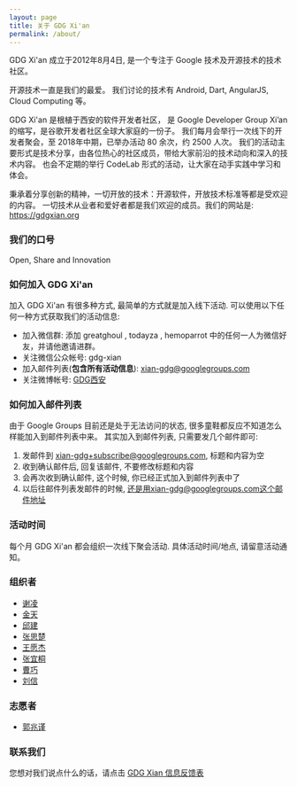 ```yaml
---
layout: page
title: 关于 GDG Xi'an
permalink: /about/
---
```


GDG Xi'an 成立于2012年8月4日, 是一个专注于 Google 技术及开源技术的技术社区。

开源技术一直是我们的最爱。
我们讨论的技术有 Android, Dart, AngularJS, Cloud Computing 等。

GDG Xi'an 是根植于西安的软件开发者社区，
是 Google Developer Group Xi’an 的缩写，是谷歌开发者社区全球大家庭的一份子。
我们每月会举行一次线下的开发者聚会，至 2018年中期，已举办活动 80 余次，约 2500 人次。
我们的活动主要形式是技术分享，由各位热心的社区成员，带给大家前沿的技术动向和深入的技术内容。
也会不定期的举行 CodeLab 形式的活动，让大家在动手实践中学习和体会。

秉承着分享创新的精神，一切开放的技术：开源软件，开放技术标准等都是受欢迎的内容。
一切技术从业者和爱好者都是我们欢迎的成员。我们的网站是: https://gdgxian.org


### 我们的口号

Open, Share and Innovation

### 如何加入 GDG Xi'an

加入 GDG Xi'an 有很多种方式, 最简单的方式就是加入线下活动. 可以使用以下任何一种方式获取我们的活动信息:

* 加入微信群: 添加 greatghoul , todayza , hemoparrot 中的任何一人为微信好友，并请他邀请进群。
* 关注微信公众帐号: gdg-xian
* 加入邮件列表(**包含所有活动信息**): xian-gdg@googlegroups.com
* 关注微博帐号: [GDG西安](http://weibo.com/xagdg)


### 如何加入邮件列表

由于 Google Groups 目前还是处于无法访问的状态, 很多童鞋都反应不知道怎么样能加入到邮件列表中来。
其实加入到邮件列表, 只需要发几个邮件即可:

1. 发邮件到 xian-gdg+subscribe@googlegroups.com, 标题和内容为空
2. 收到确认邮件后, 回复该邮件, 不要修改标题和内容
3. 会再次收到确认邮件, 这个时候, 你已经正式加入到邮件列表中了
4. 以后往邮件列表发邮件的时候, 还是用xian-gdg@googlegroups.com这个邮件地址

### 活动时间

每个月 GDG Xi'an 都会组织一次线下聚会活动. 具体活动时间/地点, 请留意活动通知。

### 组织者

 * [谢凌](https://github.com/david30xie)
 * [金天](https://github.com/today)
 * [邱建](https://github.com/greatghoul)
 * [张思楚](http://zhangsichu.com/)
 * [王愿杰](https://github.com/damo-wang)
 * [张宜桐](https://github.com/yitong-ovo)
 * [曹巧](https://github.com/janeqiao)
 * [刘信](https://github.com/yuxingxin)

### 志愿者

 * [郭兆谨](http://weibo.com/u/1596451745)

### 联系我们

您想对我们说点什么的话，请点击 [GDG Xian 信息反馈表](https://jinshuju.net/f/4z4SC1)
